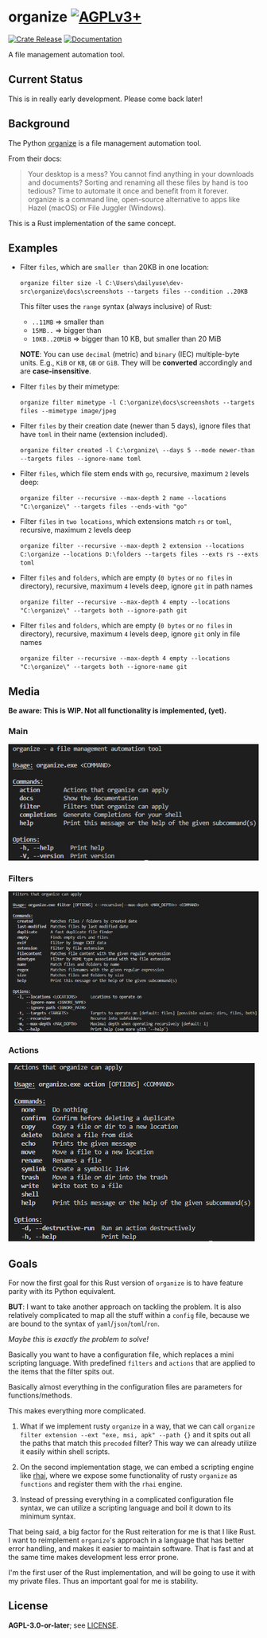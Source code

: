# organize  [![AGPLv3+](https://www.gnu.org/graphics/agplv3-88x31.png)](https://www.gnu.org/licenses/agpl.txt)

<a href="https://crates.io/crates/organize-rs/"><img src="https://img.shields.io/crates/v/organize-rs?style=flat&amp;labelColor=342a5e&amp;color=684d81&amp;logo=Rust&amp;logoColor=white" alt="Crate Release"></a> <a href="https://docs.rs/organize-rs/"><img src="https://img.shields.io/docsrs/organize-rs?style=flat&amp;labelColor=1c1d42&amp;color=4f396a&amp;logo=Rust&amp;logoColor=white" alt="Documentation"></a>

A file management automation tool.

## Current Status

This is in really early development. Please come back later!

## Background

The Python [organize](https://organize.readthedocs.io/) is a file management automation tool.

From their docs:
> Your desktop is a mess? You cannot find anything in your downloads and documents? Sorting and renaming all these files by hand is too tedious? Time to automate it once and benefit from it forever.
> organize is a command line, open-source alternative to apps like Hazel (macOS) or File Juggler (Windows).

This is a Rust implementation of the same concept.

## Examples

- Filter `files`, which are `smaller than` 20KB in one location:

  `organize filter size -l C:\Users\dailyuse\dev-src\organize\docs\screenshots --targets files --condition ..20KB`

  This filter uses the `range` syntax (always inclusive) of Rust:

  - `..11MB` => smaller than
  - `15MB..` => bigger than
  - `10KB..20MiB` => bigger than 10 KB, but smaller than 20 MiB

  **NOTE**: You can use `decimal` (metric) and `binary` (IEC) multiple-byte units. E.g., `KiB` or `KB`, `GB` or `GiB`. They will be **converted** accordingly and are **case-insensitive**.

- Filter `files` by their mimetype:

  `organize filter mimetype -l C:\organize\docs\screenshots --targets files --mimetype image/jpeg`

- Filter `files` by their creation date (newer than 5 days), ignore files that have `toml` in their name (extension included).

  `organize filter created -l C:\organize\ --days 5 --mode newer-than --targets files --ignore-name toml`

- Filter `files`, which file stem ends with `go`, recursive, maximum `2` levels deep:

  `organize filter --recursive --max-depth 2 name --locations "C:\organize\" --targets files --ends-with "go"`

- Filter `files` in `two locations`, which extensions match `rs` or `toml`, recursive, maximum `2` levels deep

  `organize filter --recursive --max-depth 2 extension --locations C:\organize --locations D:\folders --targets files --exts rs --exts toml`

- Filter `files` and `folders`, which are empty (`0 bytes` or `no files` in directory), recursive, maximum `4` levels deep, ignore `git` in path names

  `organize filter --recursive --max-depth 4 empty --locations "C:\organize\" --targets both --ignore-path git`

- Filter `files` and `folders`, which are empty (`0 bytes` or `no files` in directory), recursive, maximum `4` levels deep, ignore `git` only in file names

  `organize filter --recursive --max-depth 4 empty --locations "C:\organize\" --targets both --ignore-name git`

## Media

**Be aware: This is WIP. Not all functionality is implemented, (yet).**

### Main

![organize main menu](https://github.com/organize-rs/organize/blob/main/docs/screenshots/main.png?raw=true)

### Filters

![organize filters](https://github.com/organize-rs/organize/blob/main/docs/screenshots/filters.png?raw=true)

### Actions

![organize actions](https://github.com/organize-rs/organize/blob/main/docs/screenshots/actions.png?raw=true)

## Goals

For now the first goal for this Rust version of `organize` is to have feature parity with its Python equivalent.

**BUT**: I want to take another approach on tackling the problem. It is also relatively complicated to map all the stuff
within a `config` file, because we are bound to the syntax of `yaml`/`json`/`toml`/`ron`.

*Maybe this is exactly the problem to solve!*

Basically you want to have a configuration file, which replaces a mini scripting language.
With predefined `filters` and `actions` that are applied to the items that the filter spits out.

Basically almost everything in the configuration files are parameters for functions/methods.

This makes everything more complicated.

1. What if we implement rusty `organize` in a way, that we can call `organize filter extension --ext "exe, msi, apk" --path {}`
and it spits out all the paths that match this `precoded` filter?
This way we can already utilize it easily within shell scripts.

1. On the second implementation stage, we can embed a scripting engine like [rhai](https://crates.io/crates/rhai), where we expose some functionality of rusty `organize` as `functions` and register them with the `rhai` engine.

1. Instead of pressing everything in a complicated configuration file syntax, we can utilize a scripting language and boil it down to its minimum syntax.

That being said, a big factor for the Rust reiteration for me is that I like Rust. I want to reimplement `organize`'s approach in a language that has better error handling, and makes it easier to maintain software. That is fast and at the same time makes development less error prone.

I'm the first user of the Rust implementation, and will be going to use it with my private files. Thus an important goal for me is stability.

## License

**AGPL-3.0-or-later**; see [LICENSE](./LICENSE).
